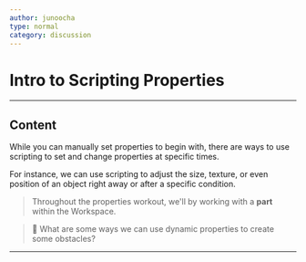 ```yaml
---
author: junoocha
type: normal
category: discussion
---
```


# Intro to Scripting Properties

---

## Content

While you can manually set properties to begin with, there are ways to use scripting to set and change properties at specific times. 

For instance, we can use scripting to adjust the size, texture, or even position of an object right away or after a specific condition.

> Throughout the properties workout, we'll by working with a **part** within the Workspace.

> 💬 What are some ways we can use dynamic properties to create some obstacles?

---